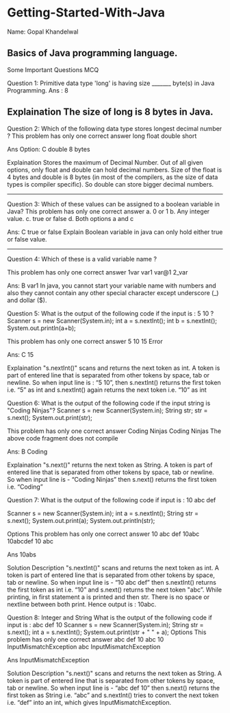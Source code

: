 # Getting-Started-With-Java

Name: Gopal Khandelwal 

Basics of Java programming language. 
-------------------------------------------------------------------------

Some Important Questions MCQ 

Question 1: Primitive data type 'long' is having size _______ byte(s) in Java Programming. 
Ans : 8  

Explaination
The size of long is 8 bytes in Java.
-------------------------------------------------------------------------
Question 2: Which of the following data type stores longest decimal number ? 
This problem has only one correct answer
long
float
double
short

Ans Option: C double 8 bytes 

Explaination
Stores the maximum of Decimal Number. Out of all given options, only float and double can hold decimal numbers. Size of the float is 4 bytes and double is 8 bytes (in most of the compilers, as the size of data types is compiler specific). So double can store bigger decimal numbers.

---------------------------------------------------------------------------

Question 3: Which of these values can be assigned to a boolean variable in Java?
This problem has only one correct answer
a. 0 or 1
b. Any integer value.
c. true or false
d. Both options a and c

Ans: C true or false 
Explain
Boolean variable in java can only hold either true or false value.

------------------------------------------------------------------------------
Question 4: Which of these is a valid variable name ? 

This problem has only one correct answer
1var
var1
var@1
2_var

Ans: B var1 In java, you cannot start your variable name with numbers and also they cannot contain any other special character except underscore (_) and dollar ($).

Question 5: What is the output of the following code if the input is : 5 10 ?
Scanner s = new Scanner(System.in);
int a = s.nextInt();
int b = s.nextInt();
System.out.println(a+b);

This problem has only one correct answer
5
10
15
Error

Ans: C 15 

Explaination
"s.nextInt()" scans and returns the next token as int. A token is part of entered line that is separated from other tokens by space, tab or newline. So when input line is : “5 10”, then s.nextInt() returns the first token i.e. “5” as int and s.nextInt() again returns the next token i.e. “10” as int

Question 6: What is the output of the following code if the input string is "Coding Ninjas"?
Scanner s = new Scanner(System.in);
String str;
str = s.next();
System.out.print(str);

This problem has only one correct answer
Coding Ninjas
Coding
Ninjas
The above code fragment does not compile

Ans: B Coding 

Explaination
"s.next()" returns the next token as String. A token is part of entered line that is separated from other tokens by space, tab or newline. So when input line is - “Coding Ninjas” then s.next() returns the first token i.e. “Coding”

Question 7: What is the output of the following code if input is :
10 abc def

Scanner s = new Scanner(System.in);
int a = s.nextInt();
String str = s.next();
System.out.print(a);
System.out.println(str); 

Options
This problem has only one correct answer
10 abc def
10abc
10abcdef
10 abc

Ans 10abs 

Solution Description
"s.nextInt()" scans and returns the next token as int. A token is part of entered line that is separated from other tokens by space, tab or newline. So when input line is - “10 abc def” then s.nextInt() returns the first token as int i.e. “10” and s.next() returns the next token "abc”. 
While printing, in first statement a is printed and then str. There is no space or nextline between both print. Hence output is : 10abc.

Question 8: Integer and String
What is the output of the following code if input is : abc def 10
Scanner s = new Scanner(System.in);
String str = s.next();
int a = s.nextInt();
System.out.print(str + " " + a);
Options
This problem has only one correct answer
abc def 10
abc 10
InputMismatchException
abc InputMismatchException

Ans InputMismatchException 

Solution Description
"s.next()" scans and returns the next token as String. A token is part of entered line that is separated from other tokens by space, tab or newline. So when input line is - “abc def 10” then s.next() returns the first token as String i.e. “abc” and s.nextInt() tries to convert the next token i.e. “def” into an int, which gives InputMismatchException.  






























